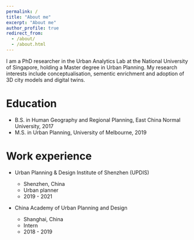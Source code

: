 ```yaml
---
permalink: /
title: "About me"
excerpt: "About me"
author_profile: true
redirect_from: 
  - /about/
  - /about.html
---
```


I am a PhD researcher in the Urban Analytics Lab at the National University of Singapore, holding a Master degree in Urban Planning. My research interests include conceptualisation, sementic enrichment and adoption of 3D city models and digital twins.

Education
======
* B.S. in Human Geography and Regional Planning, East China Normal University, 2017
* M.S. in Urban Planning, University of Melbourne, 2019

Work experience
======
* Urban Planning & Design Institute of Shenzhen (UPDIS)
  * Shenzhen, China
  * Urban planner
  * 2019 - 2021

* China Academy of Urban Planning and Design
  * Shanghai, China
  * Intern
  * 2018 - 2019


